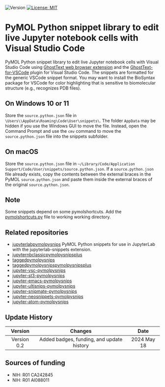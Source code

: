 ![Version](https://img.shields.io/static/v1?label=dsd4xtals&message=0.2&color=brightcolor)
[![License: MIT](https://img.shields.io/badge/License-MIT-blue.svg)](https://opensource.org/licenses/MIT)


# PyMOL Python snippet library to edit live Jupyter notebook cells with Visual Studio Code

PyMOL Python snippet library to edit live Jupyter notebook cells with Visual Studio Code using [GhostText web browser extension](https://github.com/fregante/GhostText) and the [GhostText-for-VSCode](https://github.com/GhostText/GhostText-for-VSCode) plugin for Visual Studio Code. 
The snippets are formatted for the generic VSCode snippet format.
You may want to install the BioSyntax package for VSCode for color highlighting that is sensitive to biomolecular structure (e.g., recognizes PDB files).

## On Windows 10 or 11

Store the `source.python.json` file in `\Users\\AppData\Roaming\Code\User\snippets\`. 
The folder `AppData` may be hidden if you use the Windows GUI to move the file. 
Instead, open the Command Prompt and use the `cmv` command to move the `source.python.json` file into the snippets subfolder.

## On macOS    

Store the `source.python.json` file in `~/Library/Code/Application Support/Code/User/snippets/source.python.json`.
If a `source.python.json` file already exists, copy the contents between the external braces in the PyMOL `source.python.json` and paste them inside the external braces of the original `source.python.json`.

## Note

Some snippets depend on some pymolshortcuts.
Add the [pymolshortcuts.py](https://github.com/MooersLab/pymolshortcuts) file to working working directory.


## Related repositories

- [jupyterlabpymolpysnips](https://github.com/MooersLab/jupyterlabpymolpysnips) PyMOL Python snippets for use in JupyterLab with the jupyterlab-snippets extension.
- [jupyternbclassicpymolpysnipsplus](https://github.com/MooersLab/jupyternbclassicpymolpysnipsplus)
- [taggedpymolpysnips](https://github.com/MooersLab/taggedpymolpysnips) 
- [taggedpymolpysnipspymolpysnipsplus](https://github.com/MooersLab/taggedpymolpysnipspymolpysnipsplus)
- [jupyter-vsc-pymolpysnips](https://github.com/MooersLab/jupytervsc-pymolpysnips)
- [jupyter-st3-pymolpysnips](https://github.com/MooersLab/jupyter-st3-pymolpysnips)
- [jupyter-emacs-pymolpysnips](https://github.com/MooersLab/jupyter-emacs-pymolpysnips)
- [jupyter-ultisnips-pymolpysnips](https://github.com/MooersLab/jupyter-ultisnips-pymolpysnips)
- [jupyter-snipmate-pymolpysnips](https://github.com/MooersLab/jupyter-snipmate-pymolpysnips)
- [jupyter-neosnippets-pymolpysnips](https://github.com/MooersLab/jupyter-neosnippets-pymolpysnips)
- [jupyter-atom-pymolpysnips](https://github.com/MooersLab/jupyter-atom-pymolpysnips)

## Update History

|Version      | Changes                                         | Date                 |
|:-----------:|:-----------------------------------------------:|:--------------------:|
| Version 0.2 | Added badges, funding, and update history                       | 2024 May 18        |


## Sources of funding

- NIH: R01 CA242845
- NIH: R01 AI088011
